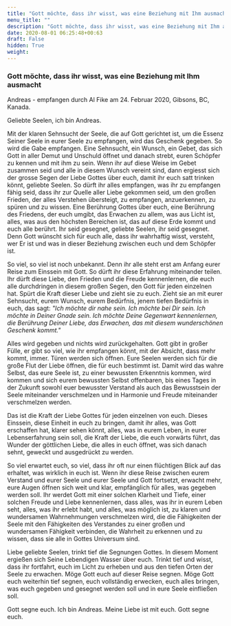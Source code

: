 ```yaml
---
title: "Gott möchte, dass ihr wisst, was eine Beziehung mit Ihm ausmacht"
menu_title: ""
description: "Gott möchte, dass ihr wisst, was eine Beziehung mit Ihm ausmacht"
date: 2020-08-01 06:25:48+00:63
draft: False
hidden: True
weight:
---
```

### Gott möchte, dass ihr wisst, was eine Beziehung mit Ihm ausmacht

Andreas - empfangen durch Al Fike am 24. Februar 2020, Gibsons, BC, Kanada.

Geliebte Seelen, ich bin Andreas.

Mit der klaren Sehnsucht der Seele, die auf Gott gerichtet ist, um die Essenz Seiner Seele in eurer Seele zu empfangen, wird das Geschenk gegeben. So wird die Gabe empfangen. Eine Sehnsucht, ein Wunsch, ein Gebet, das sich Gott in aller Demut und Unschuld öffnet und danach strebt, euren Schöpfer zu kennen und mit ihm zu sein. Wenn ihr auf diese Weise im Gebet zusammen seid und alle in diesem Wunsch vereint sind, dann ergiesst sich der grosse Segen der Liebe Gottes über euch, damit ihr euch satt trinken könnt, geliebte Seelen. So dürft ihr alles empfangen, was ihr zu empfangen fähig seid, dass ihr zur Quelle aller Liebe gekommen seid, um den großen Frieden, der alles Verstehen übersteigt, zu empfangen, anzuerkennen, zu spüren und zu wissen. Eine Berührung Gottes über euch, eine Berührung des Friedens, der euch umgibt, das Erwachen zu allem, was aus Licht ist, alles, was aus den höchsten Bereichen ist, das auf diese Erde kommt und euch alle berührt. Ihr seid gesegnet, geliebte Seelen, ihr seid gesegnet. Denn Gott wünscht sich für euch alle, dass ihr wahrhaftig wisst, versteht, wer Er ist und was in dieser Beziehung zwischen euch und dem Schöpfer ist.

So viel, so viel ist noch unbekannt. Denn ihr alle steht erst am Anfang eurer Reise zum Einssein mit Gott. So dürft ihr diese Erfahrung miteinander teilen. Ihr dürft diese Liebe, den Frieden und die Freude kennenlernen, die euch alle durchdringen in diesem großen Segen, den Gott für jeden einzelnen hat. Spürt die Kraft dieser Liebe und zieht sie zu euch. Zieht sie an mit eurer Sehnsucht, eurem Wunsch, eurem Bedürfnis, jenem tiefen Bedürfnis in euch, das sagt: *"Ich möchte dir nahe sein. Ich möchte bei Dir sein. Ich möchte in Deiner Gnade sein. Ich möchte Deine Gegenwart kennenlernen, die Berührung Deiner Liebe, das Erwachen, das mit diesem wunderschönen Geschenk kommt."*

Alles wird gegeben und nichts wird zurückgehalten. Gott gibt in großer Fülle, er gibt so viel, wie ihr empfangen könnt, mit der Absicht, dass mehr kommt, immer. Türen werden sich öffnen. Eure Seelen werden sich für die große Flut der Liebe öffnen, die für euch bestimmt ist. Damit wird das wahre Selbst, das eure Seele ist, zu einer bewussten Erkenntnis kommen, wird kommen und sich eurem bewussten Selbst offenbaren, bis eines Tages in der Zukunft sowohl euer bewusster Verstand als auch das Bewusstsein der Seele miteinander verschmelzen und in Harmonie und Freude miteinander verschmelzen werden.

Das ist die Kraft der Liebe Gottes für jeden einzelnen von euch. Dieses Einssein, diese Einheit in euch zu bringen, damit ihr alles, was Gott erschaffen hat, klarer sehen könnt, alles, was in eurem Leben, in eurer Lebenserfahrung sein soll, die Kraft der Liebe, die euch vorwärts führt, das Wunder der göttlichen Liebe, die alles in euch öffnet, was sich danach sehnt, geweckt und ausgedrückt zu werden.

So viel erwartet euch, so viel, dass ihr oft nur einen flüchtigen Blick auf das erhaltet, was wirklich in euch ist. Wenn ihr diese Reise zwischen eurem Verstand und eurer Seele und eurer Seele und Gott fortsetzt, erwacht mehr, eure Augen öffnen sich weit und klar, empfänglich für alles, was gegeben werden soll. Ihr werdet Gott mit einer solchen Klarheit und Tiefe, einer solchen Freude und Liebe kennenlernen, dass alles, was ihr in eurem Leben seht, alles, was ihr erlebt habt, und alles, was möglich ist, zu klaren und wundersamen Wahrnehmungen verschmelzen wird, die die Fähigkeiten der Seele mit den Fähigkeiten des Verstandes zu einer großen und wundersamen Fähigkeit verbinden, die Wahrheit zu erkennen und zu wissen, dass sie alle in Gottes Universum sind.

Liebe geliebte Seelen, trinkt tief die Segnungen Gottes. In diesem Moment ergießen sich Seine Lebendigen Wasser über euch. Trinkt tief und wisst, dass ihr fortfahrt, euch im Licht zu erheben und aus den tiefen Orten der Seele zu erwachen. Möge Gott euch auf dieser Reise segnen. Möge Gott euch weiterhin tief segnen, euch vollständig erwecken, euch alles bringen, was euch gegeben und gesegnet werden soll und in eure Seele einfließen soll.

Gott segne euch. Ich bin Andreas. Meine Liebe ist mit euch. Gott segne euch.
